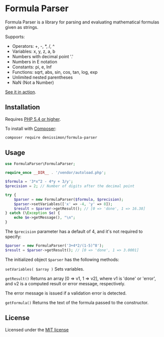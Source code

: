 Formula Parser
==============

Formula Parser is a library for parsing and evaluating mathematical formulas given as strings.

Supports:

* Operators: +, -, *, /, ^
* Variables: x, y, z, a, b
* Numbers with decimal point '.'
* Numbers in E notation
* Constants: pi, e, Inf
* Functions: sqrt, abs, sin, cos, tan, log, exp
* Unlimited nested parentheses
* NaN (Not a Number)

[See it in action](http://www.yoursimpleformula.com).

Installation
------------

Requires [PHP 5.4 or higher](http://php.net).

To install with [Composer](https://getcomposer.org):

``` sh
composer require denissimon/formula-parser
```

Usage
-----

``` php
use FormulaParser\FormulaParser;

require_once __DIR__ . '/vendor/autoload.php';

$formula = '3*x^2 - 4*y + 3/y';
$precision = 2; // Number of digits after the decimal point

try {
    $parser = new FormulaParser($formula, $precision);
    $parser->setVariables(['x' => -4, 'y' => 8]);
    $result = $parser->getResult(); // [0 => 'done', 1 => 16.38]
} catch (\Exception $e) {
    echo $e->getMessage(), "\n";
}
```

The `$precision` parameter has a default of 4, and it's not required to specify:

``` php
$parser = new FormulaParser('3+4*2/(1-5)^8');
$result = $parser->getResult(); // [0 => 'done', 1 => 3.0001]
```

The initialized object `$parser` has the following methods:

`setVariables( $array )` Sets variables.

`getResult()` Returns an array [0 => v1, 1 => v2], where v1 is 'done' or 'error', and v2 is a computed result or error message, respectively. 

The error message is issued if a validation error is detected.

`getFormula()` Returns the text of the formula passed to the constructor.

License
-------

Licensed under the [MIT license](https://github.com/denissimon/formula-parser/blob/master/LICENSE)
